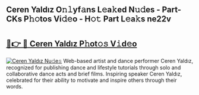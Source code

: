 ## Ceren Yaldız O𝚗𝚕yf𝚊ns L𝚎a𝚔ed N𝚞𝚍es - Part-CKs P𝚑𝚘tos Vi𝚍𝚎o - H𝚘𝚝 Part L𝚎a𝚔s ne22v

# <h2><a href="http://kf5bmc8.oniu.top/?m=Ceren+Yald%c4%b1z">🔗👉 🔴 Ceren Yaldız P𝚑ot𝚘𝚜 V𝚒d𝚎o</a></h2>

[![Ceren Yaldız Nu𝚍e𝚜](https://i.imgur.com/0qMVB7G.gif)](http://kf5bmc8.oniu.top/?m=Ceren+Yald%c4%b1z)
Web-based artist and dance performer Ceren Yaldız, recognized for publishing dance and lifestyle tutorials through solo and collaborative dance acts and brief films. Inspiring speaker Ceren Yaldız, celebrated for their ability to motivate and inspire others through their words.  
